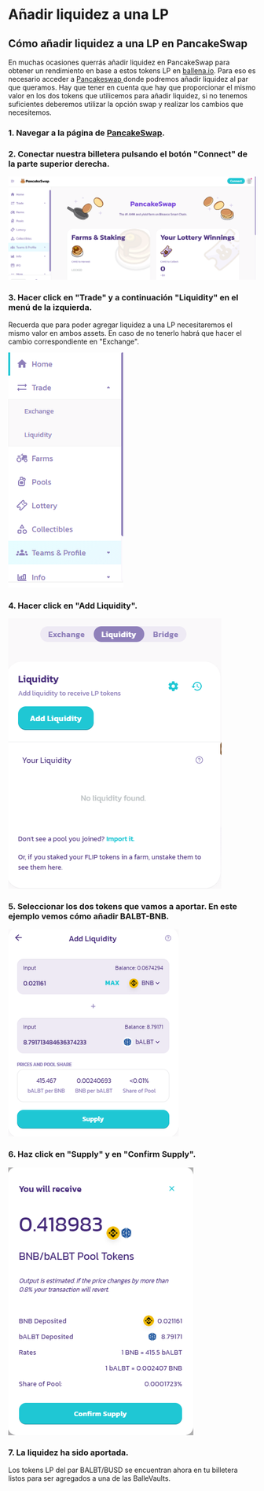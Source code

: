 # Añadir liquidez a una LP

## Cómo añadir liquidez a una LP en PancakeSwap

En muchas ocasiones querrás añadir liquidez en PancakeSwap para obtener un rendimiento en base a estos tokens LP en [ballena.io](https://ballena.io/). Para eso es necesario acceder a [Pancakeswap ](https://pancakeswap.finance/)donde podremos añadir liquidez al par que queramos. Hay que tener en cuenta que hay que proporcionar el mismo valor en los dos tokens que utilicemos para añadir liquidez, si no tenemos suficientes deberemos utilizar la opción swap y realizar los cambios que necesitemos.



### 1. Navegar a la página de [PancakeSwap](https://pancakeswap.finance/).



### 2. Conectar nuestra billetera pulsando el botón "Connect" de la parte superior derecha.



![](../../../../../.gitbook/assets/foto-1.png)



### 3. Hacer click en "Trade" y a continuación "Liquidity" en el menú de la izquierda.

Recuerda que para poder agregar liquidez a una LP necesitaremos el mismo valor en ambos assets. En caso de no tenerlo habrá que hacer el cambio correspondiente en "Exchange".



![](../../../../../.gitbook/assets/foto-2.png)



### 4. Hacer click en "Add Liquidity".



![](../../../../../.gitbook/assets/foto-3.png)

### 

### 5. Seleccionar los dos tokens que vamos a aportar. En este ejemplo vemos cómo añadir BALBT-BNB.



![](../../../../../.gitbook/assets/captura-de-pantalla-2021-03-27-190315.png)



### 6. Haz click en "Supply" y en "Confirm Supply".



![](../../../../../.gitbook/assets/captura-de-pantalla-2021-03-27-190917.png)



### 7. La liquidez ha sido aportada.

Los tokens LP del par BALBT/BUSD se encuentran ahora en tu billetera listos para ser agregados a una de las BalleVaults.







